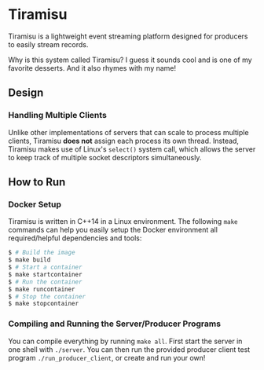 # Tiramisu

Tiramisu is a lightweight event streaming platform designed for producers to
easily stream records.

Why is this system called Tiramisu? I guess it sounds cool and is one of my
favorite desserts. And it also rhymes with my name!

## Design

### Handling Multiple Clients

Unlike other implementations of servers that can scale to process multiple
clients, Tiramisu **does not** assign each process its own thread. Instead,
Tiramisu makes use of Linux's `select()` system call, which allows the server to
keep track of multiple socket descriptors simultaneously.

## How to Run

### Docker Setup

Tiramisu is written in C++14 in a Linux environment. The following `make`
commands can help you easily setup the Docker environment all required/helpful
dependencies and tools:
```bash
$ # Build the image
$ make build
$ # Start a container
$ make startcontainer
$ # Run the container
$ make runcontainer
$ # Stop the container
$ make stopcontainer
```

### Compiling and Running the Server/Producer Programs

You can compile everything by running `make all`. First start the server in one
shell with `./server`. You can then run the provided producer client test
program `./run_producer_client`, or create and run your own!
